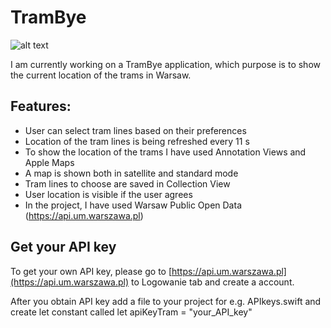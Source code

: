 # TramBye
![alt text](https://i.ibb.co/9NCFzGP/Projekt-bez-tytu-u.png "TramBye Logo")


I am currently working on a TramBye application, which purpose is to show the current location of the trams in Warsaw.

## Features:
* User can select tram lines based on their preferences
* Location of the tram lines is being refreshed every 11 s
* To show the location of the trams I have used Annotation Views and Apple Maps
* A map is shown both in satellite and standard mode
* Tram lines to choose are saved in Collection View
* User location is visible if the user agrees
* In the project, I have used Warsaw Public Open Data (https://api.um.warszawa.pl)

## Get your API key

To get your own API key, please go to [https://api.um.warszawa.pl](https://api.um.warszawa.pl) to Logowanie tab and create a account.

After you obtain API key add a file to your project for e.g. APIkeys.swift and create let constant called let apiKeyTram = "your_API_key"
